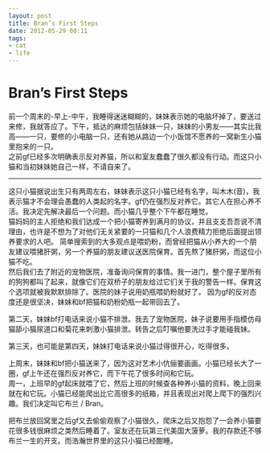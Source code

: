 ```yaml
---
layout: post
title: Bran’s First Steps
date: 2012-05-29 00:11
tags:
- cat
- life
---
```


Bran’s First Steps
==================

前一个周末的-早上-中午，我睡得迷迷糊糊的，妹妹表示她的电脑坏掉了，要送过来修，我就答应了。下午，抵达的麻烦包括妹妹一只，妹妹的小男友——其实比我高——一只，要修的小电脑一只，还有她从路边一个小饭馆不愿养的一窝新生小猫里抱来的一只。  
之前gf已经多次明确表示反对养猫，所以和室友蠢蠢了很久都没有行动。而这只小猫和当初妹妹她自己一样，不请自来了。
- - -
这只小猫据说出生只有两周左右，妹妹表示这只小猫已经有名字，叫木木(音)，我表示猫才不会理会愚蠢的人类起的名字。gf仍在强烈反对养它。其它人在担心养不活。我决定先解决最后一个问题。而小猫几乎整个下午都在睡觉。  
猫妈妈的主人拒绝和我们达成一个把小猫寄养到满月的协议，并且支支吾吾说不清理由，也许是不想为了对他们无关紧要的一只猫和几个人浪费精力拒绝后面提出领养要求的人吧。
简单搜索到的大多观点是喂奶粉，而曾经把猫从小养大的一个朋友建议喂猪肝粥，另一个养猫的朋友建议送医院保育。首先熬了猪肝粥，而这位小猫不吃。  
然后我们去了附近的宠物医院，准备询问保育的事情。我一进门，整个屋子里所有的狗狗都叫了起来，就像它们在双桥子的朋友给过它们关于我的警告一样。保育这个选项就被我默默排除了。医院的妹子说用奶瓶喂奶粉就好了。
因为gf的反对态度还是很坚决，妹妹和bf把猫和奶粉奶瓶一起带回去了。

第二天，妹妹bf打电话来说小猫不排泄。我去了宠物医院，妹子说要用手指模仿母猫舔小猫尿道口和菊花来刺激小猫排泄。转告之后叮嘱他要洗过手才能碰我妹。

第三天，也可能是第四天，妹妹打电话来说小猫过得很开心，吃得很多。

上周末，妹妹和bf把小猫送来了，因为这对艺术小伉俪要画画。小猫已经长大了一圈，gf上午还在强烈反对养它，而下午花了很多时间和它玩。  
周一，上班早的gf起床就喂了它，然后上班的时候查各种养小猫的资料，晚上回来就在和它玩。小猫已经能爬出比它高很多的纸箱，并且表现出对爬上爬下的强烈兴趣。我们决定叫它布兰 / Bran。

把布兰放回窝里之后gf又去偷偷观察了小猫很久，爬床之后又抱怨了一会养小猫要花很多钱很麻烦之类然后睡着了。室友还在玩第三代美国大菠萝。我的存款还不够布兰一生的开支。而浩瀚世界里的这只小猫已经酣睡。
